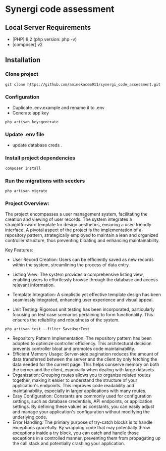 # Synergi code assessment


## Local Server Requirements

- [PHP] 8.2 (php version: php -v)
- [composer] v2

## Installation

### Clone project

````Shell
git clone https://github.com/aminekacem911/synergi_code_assessment.git
````

###  Configuration

- Duplicate .env.example and rename it to .env
- Generate app key

````shell
php artisan key:generate
````

### Update .env file
- update database creds .
###  Install project dependencies

````Shell
composer install
````
### Run the migrations with seeders

````Shell
php artisan migrate
````
### Project Overview:

The project encompasses a user management system, facilitating the creation and viewing of user records. The system integrates a straightforward template for design aesthetics, ensuring a user-friendly interface. A pivotal aspect of the project is the implementation of a repository pattern, strategically employed to maintain a lean and organized controller structure, thus preventing bloating and enhancing maintainability.

Key Features:

- User Record Creation: Users can be efficiently saved as new records within the system, streamlining the process of data entry.

- Listing View: The system provides a comprehensive listing view, enabling users to effortlessly browse through the database and access relevant information.

- Template Integration: A simplistic yet effective template design has been seamlessly integrated, enhancing user experience and visual appeal.

- Unit Testing: Rigorous unit testing has been incorporated, particularly focusing on test case scenarios pertaining to form functionality. This ensures the reliability and robustness of the system. <br/>

````Shell
php artisan test --filter SaveUserTest
````
- Repository Pattern Implementation: The repository pattern has been adopted to optimize controller efficiency. This architectural decision prevents controller bloat and promotes code maintainability.
- Efficient Memory Usage: Server-side pagination reduces the amount of data transferred between the server and the client by only fetching the data needed for the current page. This helps conserve memory on both the server and the client, especially when dealing with large datasets.
- Organization: Grouping routes allows you to organize related routes together, making it easier to understand the structure of your application's endpoints. This improves code readability and maintainability, especially in larger applications with many routes.
- Easy Configuration: Constants are commonly used for configuration settings, such as database credentials, API endpoints, or application settings. By defining these values as constants, you can easily adjust and manage your application's configuration without modifying the underlying code.
- Error Handling: The primary purpose of try-catch blocks is to handle exceptions gracefully. By wrapping code that may potentially throw exceptions inside a try block, you can catch and handle those exceptions in a controlled manner, preventing them from propagating up the call stack and potentially crashing your application.
